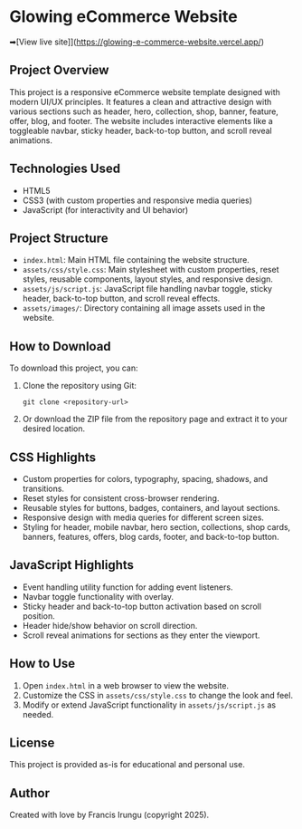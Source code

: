 # Glowing eCommerce Website
➡[View live site]](https://glowing-e-commerce-website.vercel.app/)



## Project Overview

This project is a responsive eCommerce website template designed with modern UI/UX principles. It features a clean and attractive design with various sections such as header, hero, collection, shop, banner, feature, offer, blog, and footer. The website includes interactive elements like a toggleable navbar, sticky header, back-to-top button, and scroll reveal animations.

## Technologies Used

- HTML5
- CSS3 (with custom properties and responsive media queries)
- JavaScript (for interactivity and UI behavior)

## Project Structure

- `index.html`: Main HTML file containing the website structure.
- `assets/css/style.css`: Main stylesheet with custom properties, reset styles, reusable components, layout styles, and responsive design.
- `assets/js/script.js`: JavaScript file handling navbar toggle, sticky header, back-to-top button, and scroll reveal effects.
- `assets/images/`: Directory containing all image assets used in the website.

## How to Download

To download this project, you can:

1. Clone the repository using Git:
   ```
   git clone <repository-url>
   ```
2. Or download the ZIP file from the repository page and extract it to your desired location.

## CSS Highlights

- Custom properties for colors, typography, spacing, shadows, and transitions.
- Reset styles for consistent cross-browser rendering.
- Reusable styles for buttons, badges, containers, and layout sections.
- Responsive design with media queries for different screen sizes.
- Styling for header, mobile navbar, hero section, collections, shop cards, banners, features, offers, blog cards, footer, and back-to-top button.

## JavaScript Highlights

- Event handling utility function for adding event listeners.
- Navbar toggle functionality with overlay.
- Sticky header and back-to-top button activation based on scroll position.
- Header hide/show behavior on scroll direction.
- Scroll reveal animations for sections as they enter the viewport.

## How to Use

1. Open `index.html` in a web browser to view the website.
2. Customize the CSS in `assets/css/style.css` to change the look and feel.
3. Modify or extend JavaScript functionality in `assets/js/script.js` as needed.

## License

This project is provided as-is for educational and personal use.

## Author

Created with love by Francis Irungu (copyright 2025).
